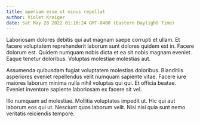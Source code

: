 ```yaml
---
title: aperiam esse ut minus repellat
author: Violet Kreiger
date: Sat May 28 2022 01:10:24 GMT-0400 (Eastern Daylight Time)
---
```

Laboriosam dolores debitis qui aut magnam saepe corrupti et ullam. Et facere voluptatem reprehenderit laborum sunt dolores quidem est in. Facere dolorum est. Quidem numquam nobis dicta et ea sit nobis magnam eveniet. Eaque tenetur doloribus. Voluptas molestiae molestias aut.

 Assumenda quibusdam fugiat voluptatem molestias doloribus. Blanditiis asperiores eveniet repellendus velit numquam sapiente vitae. Facere iure maiores laborum minima nulla nihil voluptas qui qui. Et officia beatae. Eveniet inventore sapiente laboriosam ex facere sit vel.

 Illo numquam ad molestiae. Mollitia voluptates impedit ut. Hic qui aut laborum eos qui ut. Nesciunt quos laborum velit. Nisi nisi quia sunt nemo veritatis reiciendis tempore.
